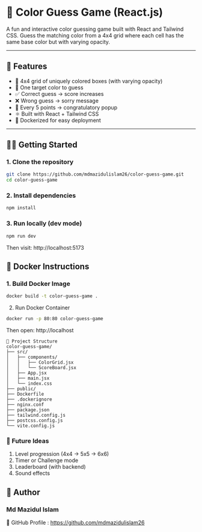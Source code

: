 # 🎯 Color Guess Game (React.js)

A fun and interactive color guessing game built with React and Tailwind CSS. Guess the matching color from a 4x4 grid where each cell has the same base color but with varying opacity.

---

## 🚀 Features

- 🎨 4x4 grid of uniquely colored boxes (with varying opacity)
- 🧠 One target color to guess
- ✅ Correct guess → score increases
- ❌ Wrong guess → sorry message
- 🎉 Every 5 points → congratulatory popup
- ⚛️ Built with React + Tailwind CSS
- 🐳 Dockerized for easy deployment

---

## 🧑‍💻 Getting Started

### 1. Clone the repository

```bash
git clone https://github.com/mdmazidulislam26/color-guess-game.git
cd color-guess-game
```
### 2. Install dependencies
```bash
npm install
```
### 3. Run locally (dev mode)
```bash
npm run dev
```
Then visit: http://localhost:5173

## 🐳 Docker Instructions
### 1. Build Docker Image
```bash
docker build -t color-guess-game .
```

2. Run Docker Container
```bash
docker run -p 80:80 color-guess-game
```
Then open: http://localhost

```
📁 Project Structure
color-guess-game/
├── src/
│   ├── components/
│   │   ├── ColorGrid.jsx
│   │   └── ScoreBoard.jsx
│   ├── App.jsx
│   ├── main.jsx
│   └── index.css
├── public/
├── Dockerfile
├── .dockerignore
├── nginx.conf
├── package.json
├── tailwind.config.js
├── postcss.config.js
└── vite.config.js 
```
### 🧠 Future Ideas
1. Level progression (4x4 → 5x5 → 6x6)
2. Timer or Challenge mode
3. Leaderboard (with backend)
4. Sound effects

## 👤 Author
### Md Mazidul Islam
🔗 GitHub Profile : https://github.com/mdmazidulislam26 